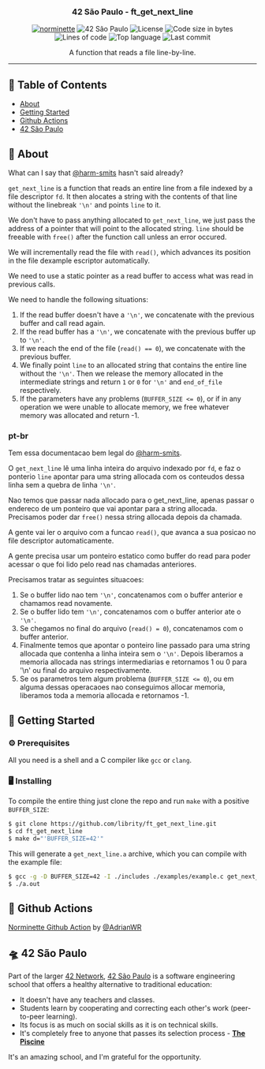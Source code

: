 <h3 align="center">42 São Paulo - ft_get_next_line</h3>

<div align="center">

[![norminette](https://github.com/librity/ft_get_next_line/actions/workflows/norminette.yml/badge.svg)](https://github.com/librity/ft_get_next_line/actions/workflows/norminette.yml)
![42 São Paulo](https://img.shields.io/badge/42-SP-1E2952)
![License](https://img.shields.io/github/license/librity/ft_get_next_line?color=yellow)
![Code size in bytes](https://img.shields.io/github/languages/code-size/librity/ft_get_next_line?color=blue)
![Lines of code](https://img.shields.io/tokei/lines/github/librity/ft_get_next_line?color=blueviolet)
![Top language](https://img.shields.io/github/languages/top/librity/ft_get_next_line?color=ff69b4)
![Last commit](https://img.shields.io/github/last-commit/librity/ft_get_next_line?color=orange)

</div>

<p align="center"> A function that reads a file line-by-line.
  <br>
</p>

---

## 📜 Table of Contents

- [About](#about)
- [Getting Started](#getting_started)
- [Github Actions](#github_actions)
- [42 São Paulo](#ft_sp)

## 🧐 About <a name = "about"></a>

What can I say that
[@harm-smits](https://harm-smits.github.io/42docs/projects/get_next_line)
hasn't said already?

`get_next_line` is a function that reads an entire line
from a file indexed by a file descriptor `fd`.
It then alocates a string with the contents
of that line without the linebreak `'\n'` and points `line` to it.

We don't have to pass anything allocated to `get_next_line`,
we just pass the address of a pointer that will point to the allocated string.
`line` should be freeable with `free()` after the function call
unless an error occured.

We will incrementally read the file with `read()`,
which advances its position in the file dexample escriptor automatically.

We need to use a static pointer as a read buffer
to access what was read in previous calls.

We need to handle the following situations:

1. If the read buffer doesn't have a `'\n'`, we concatenate
   with the previous buffer and call read again.
2. If the read buffer has a `'\n'`,
   we concatenate with the previous buffer up to `'\n'`.
3. If we reach the end of the file (`read() == 0`),
   we concatenate with the previous buffer.
4. We finally point `line` to an allocated string
   that contains the entire line without the `'\n'`.
   Then we release the memory allocated in the intermediate strings
   and return `1` or `0` for `'\n'` and `end_of_file` respectively.
5. If the parameters have any problems (`BUFFER_SIZE <= 0`),
   or if in any operation we were unable to allocate memory,
   we free whatever memory was allocated and return -1.

### pt-br

Tem essa documentacao bem legal do
[@harm-smits](https://harm-smits.github.io/42docs/projects/get_next_line).

O `get_next_line` lê uma linha inteira do arquivo indexado por `fd`,
e faz o ponterio `line` apontar para uma string allocada
com os conteudos dessa linha sem a quebra de linha `'\n'`.

Nao temos que passar nada allocado para o get_next_line,
apenas passar o endereco de um ponteiro que vai apontar para a string allocada.
Precisamos poder dar `free()` nessa string allocada depois da chamada.

A gente vai ler o arquivo com a funcao `read()`,
que avanca a sua posicao no file descriptor automaticamente.

A gente precisa usar um ponteiro estatico como buffer do read
para poder acessar o que foi lido pelo read nas chamadas anteriores.

Precisamos tratar as seguintes situacoes:

1. Se o buffer lido nao tem `'\n'`,
   concatenamos com o buffer anterior e chamamos read novamente.
2. Se o buffer lido tem `'\n'`,
   concatenamos com o buffer anterior ate o `'\n'`.
3. Se chegamos no final do arquivo (`read() = 0`),
   concatenamos com o buffer anterior.
4. Finalmente temos que apontar o ponteiro line passado
   para uma string allocada que contenha a linha inteira sem o `'\n'`.
   Depois liberamos a memoria allocada nas strings intermediarias
   e retornamos 1 ou 0 para '\n' ou final do arquivo respectivamente.
5. Se os parametros tem algum problema (`BUFFER_SIZE <= 0`),
   ou em alguma dessas operacaoes nao conseguimos allocar memoria,
   liberamos toda a memoria allocada e retornamos -1.

## 🏁 Getting Started <a name = "getting_started"></a>

### ⚙️ Prerequisites

All you need is a shell and a C compiler like `gcc` or `clang`.

### 🖥️ Installing

To compile the entire thing just clone the repo and run `make`
with a positive `BUFFER_SIZE`:

```bash
$ git clone https://github.com/librity/ft_get_next_line.git
$ cd ft_get_next_line
$ make d="'BUFFER_SIZE=42'"
```

This will generate a `get_next_line.a` archive, which you can compile with
the example file:

```bash
$ gcc -g -D BUFFER_SIZE=42 -I ./includes ./examples/example.c get_next_line.a
$ ./a.out
```

## 🐙 Github Actions <a name = "github_actions"></a>

[Norminette Github Action](https://github.com/AdrianWR/libft/blob/master/.github/workflows/norminette.yaml)
by [@AdrianWR](https://github.com/AdrianWR)

## 🛸 42 São Paulo <a name = "ft_sp"></a>

Part of the larger [42 Network](https://www.42.fr/42-network/),
[42 São Paulo](https://www.42sp.org.br/) is a software engineering school
that offers a healthy alternative to traditional education:

- It doesn't have any teachers and classes.
- Students learn by cooperating
  and correcting each other's work (peer-to-peer learning).
- Its focus is as much on social skills as it is on technical skills.
- It's completely free to anyone that passes its selection process -
  [**The Piscine**](https://42.fr/en/admissions/42-piscine/)

It's an amazing school, and I'm grateful for the opportunity.
